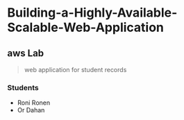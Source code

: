# Building-a-Highly-Available-Scalable-Web-Application
## aws Lab
> web application for student records
### Students
- Roni Ronen
- Or Dahan


